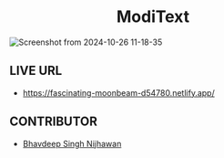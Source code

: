 <h1 align="center">ModiText</h1>

![Screenshot from 2024-10-26 11-18-35](https://github.com/user-attachments/assets/ed5c0603-8425-41f7-ab24-1f41b6803f96)

## LIVE URL

- https://fascinating-moonbeam-d54780.netlify.app/

## CONTRIBUTOR

- [Bhavdeep Singh Nijhawan](https://www.linkedin.com/in/bhavdeep-singh-nijhawan-739634280)
